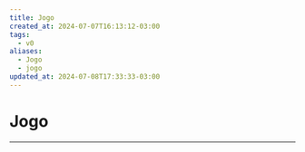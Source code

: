 ```yaml
---
title: Jogo
created_at: 2024-07-07T16:13:12-03:00
tags:
  - v0
aliases:
  - Jogo
  - jogo
updated_at: 2024-07-08T17:33:33-03:00
---
```

# Jogo
----

